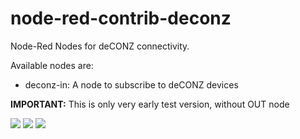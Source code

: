 # node-red-contrib-deconz
Node-Red Nodes for deCONZ connectivity.

Available nodes are:
* deconz-in: A node to subscribe to deCONZ devices


<b>IMPORTANT:</b> This is only very early test version, without OUT node

<img src="https://github.com/andreypopov/node-red-contrib-deconz/blob/master/readme/1.png?raw=true">
<img src="https://github.com/andreypopov/node-red-contrib-deconz/blob/master/readme/2.png?raw=true">
<img src="https://github.com/andreypopov/node-red-contrib-deconz/blob/master/readme/3.png?raw=true">
